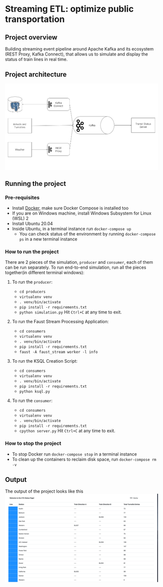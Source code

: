 
# Streaming ETL: optimize public transportation

## Project overview

Building streaming event pipeline around Apache Kafka and its ecosystem (REST Proxy, Kafka Connect), that allows us to simulate and display the status of train lines in real time. 

## Project architecture

![Architecture for the project](/images/diagram.png)

## Running the project

### Pre-requisites

- Install [Docker](https://docs.docker.com/engine/install/), make sure Docker Compose is installed too
- If you are on Windows machine, install Windows Subsystem for Linux (WSL) 2
- Install Ubuntu 20.04
- Inside Ubuntu, in a terminal instance run `docker-compose up`
    - You can check status of the environment by running `docker-compose ps` in a new terminal instance

### How to run the project

There are 2 pieces of the simulation, `producer` and `consumer`, each of them can be run separately. To run end-to-end simulation, run all the pieces together(in different terminal windows): 
1. To run the `producer`:
    - `cd producers`
    - `virtualenv venv`
    - `. venv/bin/activate`
    - `pip install -r requirements.txt`
    - `python simulation.py`
Hit `Ctrl+C` at any time to exit.

2. To run the Faust Stream Processing Application:
    - `cd consumers`
    - `virtualenv venv`
    - `. venv/bin/activate`
    - `pip install -r requirements.txt`
    - `faust -A faust_stream worker -l info`

3. To run the KSQL Creation Script:
    - `cd consumers`
    - `virtualenv venv`
    - `. venv/bin/activate`
    - `pip install -r requirements.txt`
    - `python ksql.py`

4. To run the `consumer`:
    - `cd consumers`
    - `virtualenv venv`
    - `. venv/bin/activate`
    - `pip install -r requirements.txt`
    - `cpython server.py`
Hit `Ctrl+C` at any time to exit.

### How to stop the project
- To stop Docker run `docker-compose stop` in a terminal instance
- To clean up the containers to reclaim disk space, run `docker-compose rm -v`

## Output

The output of the project looks like this
![Project output](/images/ui.png)